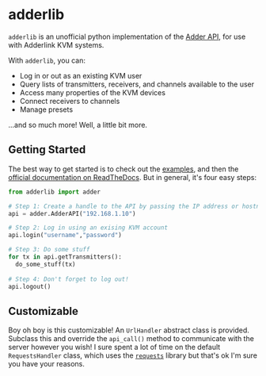 # adderlib

`adderlib` is an unofficial python implementation of the [Adder API](https://support.adder.com/tiki/tiki-index.php?page=ALIF%3A%20API), for use with Adderlink KVM systems.

With `adderlib`, you can:
- Log in or out as an existing KVM user
- Query lists of transmitters, receivers, and channels available to the user
- Access many properties of the KVM devices
- Connect receivers to channels
- Manage presets

...and so much more!  Well, a little bit more.


## Getting Started

The best way to get started is to check out the [examples](examples/), and then the [official documentation on ReadTheDocs](http://adderlib.readthedocs.io/).  But in general, it's four easy steps:

```python
from adderlib import adder

# Step 1: Create a handle to the API by passing the IP address or hostname of the AIM (the KVM server)
api = adder.AdderAPI("192.168.1.10")

# Step 2: Log in using an exising KVM account
api.login("username","password")

# Step 3: Do some stuff
for tx in api.getTransmitters():
  do_some_stuff(tx)
  
# Step 4: Don't forget to log out!
api.logout()
```

## Customizable

Boy oh boy is this customizable!  An `UrlHandler` abstract class is provided.  Subclass this and override the `api_call()` method to communicate with the server however you wish!  I sure spent a lot of time on the default `RequestsHandler` class, which uses the [`requests`](https://github.com/psf/requests) library but that's ok I'm sure you have your reasons.
